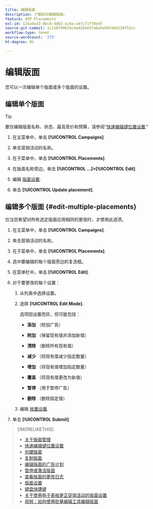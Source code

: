 ```yaml
---
title: 编辑版面
description: 了解如何编辑版面。
feature: DSP Placements
exl-id: 135adad3-0bc0-4402-ac4a-a4fc71f78edf
source-git-commit: 1c13874967ec4ad264e5fa6a5e0dfeb6120f53cc
workflow-type: tm+mt
source-wordcount: '275'
ht-degree: 0%

---
```


# 编辑版面

您可以一次编辑单个版面或多个版面的设置。

<!-- Some placements don't have this option. Clarify which placement types aren't eligible -- is it PG placements, or all placements using private inventory? And anything else? -->

## 编辑单个版面

>[!TIP]
>
> 要仅编辑版面名称、状态、最高竞价和预算，请参阅“[快速编辑键位置设置](/help/dsp/campaign-management/placements/placement-quick-edit.md).&quot;

1. 在主菜单中，单击 **[!UICONTROL Campaigns]**.

1. 单击营销活动的名称。

1. 在子菜单中，单击 **[!UICONTROL Placements]**.

1. 在版面名称旁边，单击  **[!UICONTROL ...]>[!UICONTROL Edit]**.

1. 编辑 [版面设置](placement-settings.md).

1. 单击 **[!UICONTROL Update placement]**.

## 编辑多个版面 {#edit-multiple-placements}

仅当您希望对所有选定版面应用相同的更改时，才使用此选项。

1. 在主菜单中，单击 **[!UICONTROL Campaigns]**.

1. 单击营销活动的名称。

1. 在子菜单中，单击 **[!UICONTROL Placements]**.

1. 选中要编辑的每个版面旁边的复选框。

1. 在菜单栏中，单击 **[!UICONTROL Edit]**.

1. 对于要更改的每个设置：

   1. 从列表中选择设置。

   1. 选择 **[!UICONTROL Edit Mode]**.

      选项因设置而异，但可能包括：

      * **添加** （附加广告）

      * **附加** （保留现有值并添加新值）

      * **清除** （删除所有现有值）

      * **减少** （将现有值减少指定数量）

      * **增加** （将现有值增加指定数量）

      * **覆盖** （将现有值更改为新值）

      * **暂停** （用于暂停广告）

      * **删除** （删除指定值）
   1. 编辑 [放置设置](placement-settings.md).


1. 单击 **[!UICONTROL Submit]**.

>[!MORELIKETHIS]
>
>* [关于版面管理](placement-about.md)
>* [快速编辑键位置设置](placement-quick-edit.md)
>* [创建版面](placement-create.md)
>* [复制版面](placement-duplicate.md)
>* [编辑版面的广告计划](placement-edit-ad-schedule.md)
>* [暂停或激活版面](placement-pause-activate.md)
>* [查看版面的更改日志](placement-change-log.md)
>* [版面设置](placement-settings.md)
>* [键盘快捷键](/help/dsp/campaign-management/reports/keyboard-shortcuts.md)
>* [关于使用电子表格更正促销活动的版面设置](/help/dsp/campaign-management/qa/qa-about.md)
>* [视频：如何使用批量编辑工具编辑版面](https://experienceleague.adobe.com/docs/advertising-cloud-learn/tutorials/dsp/bulk-edit-placement-tools.html)

